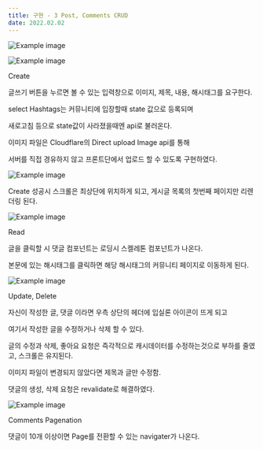 ```yaml
---
title: 구현 - 3 Post, Comments CRUD
date: 2022.02.02
---
```


![Example image](https://imagedelivery.net/x2vrVGmUfxi_qt-pjNxZ6g/4aae6628-fac1-41e0-b84d-c6aca838af00/public)

![Example image](https://imagedelivery.net/x2vrVGmUfxi_qt-pjNxZ6g/2b0ecce1-db03-437c-1fba-edb41bd66d00/public)

Create

글쓰기 버튼을 누르면 볼 수 있는 입력창으로 이미지, 제목, 내용, 해시태그를 요구한다.

select Hashtags는 커뮤니티에 입장할때 state 값으로 등록되며

새로고침 등으로 state값이 사라졌을때엔 api로 불러온다.

이미지 파일은 Cloudflare의 Direct upload Image api를 통해

서버를 직접 경유하지 않고 프론트단에서 업로드 할 수 있도록 구현하였다.

![Example image](https://imagedelivery.net/x2vrVGmUfxi_qt-pjNxZ6g/e53a2aa3-dc15-4975-f02b-90b664905600/public)

Create 성공시 스크롤은 최상단에 위치하게 되고, 게시글 목록의 첫번째 페이지만 리렌더링 된다.

![Example image](https://imagedelivery.net/x2vrVGmUfxi_qt-pjNxZ6g/22cd79ef-691d-4877-6749-bd9c349d9200/public)

Read

글을 클릭할 시 댓글 컴포넌트는 로딩시 스켈레톤 컴포넌트가 나온다.

본문에 있는 해시태그를 클릭하면 해당 해시태그의 커뮤니티 페이지로 이동하게 된다.

![Example image](https://imagedelivery.net/x2vrVGmUfxi_qt-pjNxZ6g/70131ad8-4c31-4181-a4cb-b7fae9197800/public)

Update, Delete

자신이 작성한 글, 댓글 이라면 우측 상단의 헤더에 입실론 아이콘이 뜨게 되고

여기서 작성한 글을 수정하거나 삭제 할 수 있다.

글의 수정과 삭제, 좋아요 요청은 즉각적으로 캐시데이터를 수정하는것으로 부하를 줄였고, 스크롤은 유지된다.

이미지 파일이 변경되지 않았다면 제목과 글만 수정함.

댓글의 생성, 삭제 요청은 revalidate로 해결하였다.

![Example image](https://imagedelivery.net/x2vrVGmUfxi_qt-pjNxZ6g/e60261d1-3bdf-4370-f11c-f5ff541ad200/public)

Comments Pagenation

댓글이 10개 이상이면 Page를 전환할 수 있는 navigater가 나온다.

